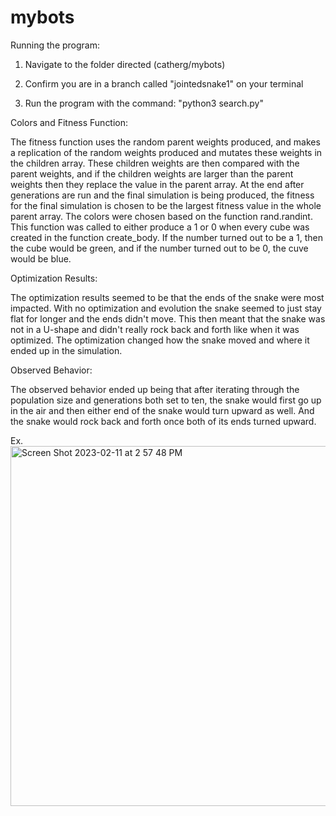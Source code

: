 # mybots

Running the program:

1. Navigate to the folder directed (catherg/mybots)

2. Confirm you are in a branch called "jointedsnake1" on your terminal

3. Run the program with the command: "python3 search.py"


Colors and Fitness Function:

The fitness function uses the random parent weights produced, and makes a replication of the random weights produced and mutates these weights
in the children array. These children weights are then compared with the parent weights, and if the children weights are larger than the parent weights
then they replace the value in the parent array. At the end after generations are run and the final simulation is being produced, the fitness for the
final simulation is chosen to be the largest fitness value in the whole parent array. The colors were chosen based on the function rand.randint. This
function was called to either produce a 1 or 0 when every cube was created in the function create_body. If the number turned out to be a 1, then the cube
would be green, and if the number turned out to be 0, the cuve would be blue.

Optimization Results:

The optimization results seemed to be that the ends of the snake were most impacted. With no optimization and evolution the snake seemed to just stay flat
for longer and the ends didn't move. This then meant that the snake was not in a U-shape and didn't really rock back and forth like when it was optimized.
The optimization changed how the snake moved and where it ended up in the simulation.



Observed Behavior:

The observed behavior ended up being that after iterating through the population size and generations both set to ten, the snake would first go up in
the air and then either end of the snake would turn upward as well. And the snake would rock back and forth once both of its ends turned upward.

Ex.
<img width="576" alt="Screen Shot 2023-02-11 at 2 57 48 PM" src="https://user-images.githubusercontent.com/116319364/218281220-2ec1a398-50df-4b3d-b0ce-95db3e756090.png">
